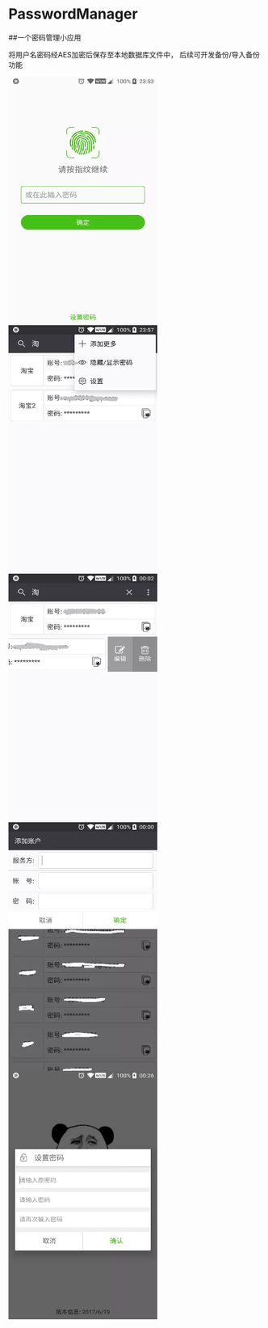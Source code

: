 # PasswordManager
##一个密码管理小应用

将用户名密码经AES加密后保存至本地数据库文件中， 后续可开发备份/导入备份功能

 <img src="images/enter.webp" width = "295" height = "492" align=center />
<img src="images/main.webp" width = "295" height = "492" align=center />
<img src="images/edit.webp" width = "295" height = "492" align=center />

<img src="images/add.webp" width = "295" height = "492" align=center />
<img src="images/setting.webp" width = "295" height = "492" align=center />



